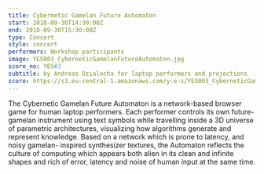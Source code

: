```yaml
---
title: Cybernetic Gamelan Future Automaton
start: 2018-09-30T14:30:00Z
end: 2018-09-30T15:30:00Z
type: Concert
style: concert
performers: Workshop participants
image: YES003_CyberneticGamelanFutureAutomaton.jpg
score_no: YES#3
subtitle: by Andreas Dzialocha for laptop performers and projections
score: https://s3.eu-central-1.amazonaws.com/y-e-s/YES003_CyberneticGamelanFutureAutomaton.zip
---
```

The Cybernetic Gamelan Future Automaton is a network-based browser game for human laptop performers. Each performer controls its own future-gamelan instrument using text symbols while travelling inside a 3D universe of parametric architectures, visualizing how algorithms generate and represent knowledge. Based on a network which is prone to latency, and noisy gamelan- inspired synthesizer textures, the Automaton reflects the culture of computing which appears both alien in its clean and infinite shapes and rich of error, latency and noise of human input at the same time.

